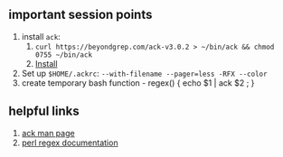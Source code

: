 ## important session points
1. install `ack`:
	1. `curl https://beyondgrep.com/ack-v3.0.2 > ~/bin/ack && chmod 0755 ~/bin/ack`
	2. [Install](https://beyondgrep.com/install/)
1. Set up `$HOME/.ackrc`:
		```
		--with-filename
		--pager=less -RFX
		--color
		```
1. create temporary bash function - regex() { echo $1 | ack $2 ; }

## helpful links
1. [ack man page](https://beyondgrep.com/documentation/ack-v3.0.2-man.html)
2. [perl regex documentation](https://perldoc.perl.org/perlretut.html)
